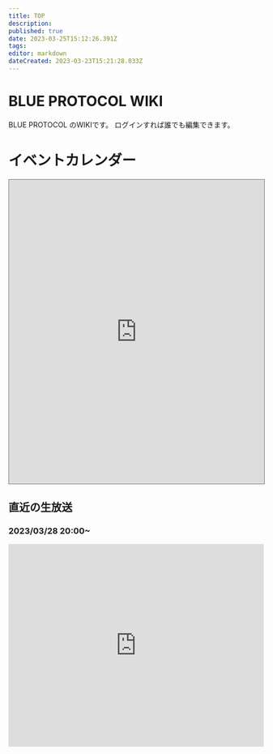 ```yaml
---
title: TOP
description: 
published: true
date: 2023-03-25T15:12:26.391Z
tags: 
editor: markdown
dateCreated: 2023-03-23T15:21:28.033Z
---
```


# BLUE PROTOCOL WIKI
BLUE PROTOCOL のWIKIです。
ログインすれば誰でも編集できます。

# イベントカレンダー
<!-- rewrite　width="100%" height="600" -->
<iframe src="https://calendar.google.com/calendar/embed?height=600&wkst=2&bgcolor=%23B39DDB&ctz=Asia%2FTokyo&showTitle=0&showNav=1&showDate=1&showPrint=0&showTabs=1&showCalendars=0&showTz=1&src=MzczMjVmYTVhNTUxYzdiOTMzYjc5NmI2NjZhM2RiZTI2MTNmZGQwNjgyZmE2NzhkNzUyZGViYzE2MDg1MmY5NkBncm91cC5jYWxlbmRhci5nb29nbGUuY29t&color=%23AD1457" style="border:solid 1px #777" width="100%" height="600" frameborder="0" scrolling="no"></iframe>

## 直近の生放送
### 2023/03/28 20:00~
<!-- rewrite　width="100%" height="400" -->
<iframe width="100%" height="400" src="https://www.youtube.com/embed/kgFkRcj_4tc" title="YouTube video player" frameborder="0" allow="accelerometer; autoplay; clipboard-write; encrypted-media; gyroscope; picture-in-picture; web-share" allowfullscreen></iframe>